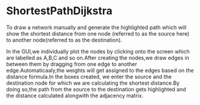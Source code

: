ShortestPathDijkstra
====================
To draw a network manually and generate the highlighted 
path which will show the shortest distance from one node
(referred to as the source here) to another node(referred 
to as the destination).

In the GUI,we individually plot the nodes by clicking onto
the screen which are labelled as A,B,C and so on.After creating
the nodes,we draw edges in between them by dragging from one
edge to another edge.Automaticaaly,the weights will get assigned 
to the edges based on the distance formula.In the boxes created,
we enter the source and the destination node for which we 
are calculating the shortest distance.By doing so,the path 
from the source to the destination gets highlighted and the 
distance calculated alongwith the adjacency matrix.
